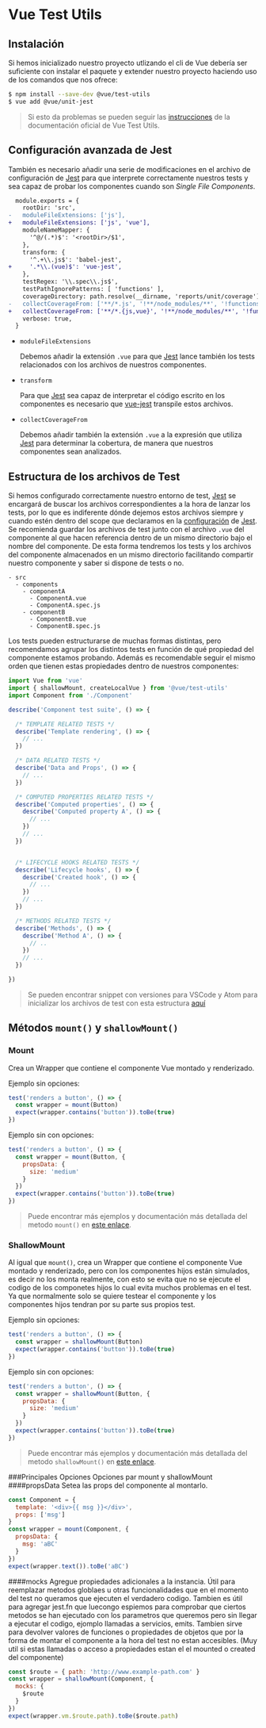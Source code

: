 # Vue Test Utils

## Instalación

Si hemos inicializado nuestro proyecto utlizando el cli de Vue debería ser suficiente con instalar el paquete y extender nuestro proyecto haciendo uso de los comandos que  nos ofrece:

```bash
$ npm install --save-dev @vue/test-utils
$ vue add @vue/unit-jest
```

> Si esto da problemas se pueden seguir las [instrucciones] de la documentación oficial de Vue Test Utils.

## Configuración avanzada de Jest

También es necesario añadir una serie de modificaciones en el archivo de configuración de [Jest] para que interprete correctamente nuestros tests y sea capaz de probar los componentes cuando son _Single File Components_.

```diff
  module.exports = {
    rootDir: 'src',
-   moduleFileExtensions: ['js'],
+   moduleFileExtensions: ['js', 'vue'],
    moduleNameMapper: {
      '^@/(.*)$': '<rootDir>/$1',
    },
    transform: {
      '^.+\\.js$': 'babel-jest',
+     '.*\\.(vue)$': 'vue-jest',
    },
    testRegex: '\\.spec\\.js$',
    testPathIgnorePatterns: [ 'functions' ],
    coverageDirectory: path.resolve(__dirname, 'reports/unit/coverage'),
-   collectCoverageFrom: ['**/*.js', '!**/node_modules/**', '!functions/**/*.js'],
+   collectCoverageFrom: ['**/*.{js,vue}', '!**/node_modules/**', '!functions/**/*.js'],
    verbose: true,
  }
```

-   `moduleFileExtensions`

    Debemos añadir la extensión `.vue` para que [Jest] lance también los tests relacionados con los archivos de nuestros componentes.

-   `transform`

    Para que [Jest] sea capaz de interpretar el código escrito en los componentes es necesario que [vue-jest] transpile estos archivos.

-   `collectCoverageFrom`

    Debemos añadir también la extensión `.vue` a la expresión que utiliza [Jest] para determinar la cobertura, de manera que nuestros componentes sean analizados.

## Estructura de los archivos de Test

Si hemos configurado correctamente nuestro entorno de test, [Jest] se encargará de buscar los archivos correspondientes a la hora de lanzar los tests, por lo que es indiferente dónde dejemos estos archivos siempre y cuando estén dentro del scope que declaramos en la [configuración] de [Jest]. Se recomienda guardar los archivos de test junto con el archivo `.vue` del componente al que hacen referencia dentro de un mismo directorio bajo el nombre del componente. De esta forma tendremos los tests y los archivos del componente almacenados en un mismo directorio facilitando compartir nuestro componente y saber si dispone de tests o no.

    - src
      - components
        - componentA
          - ComponentA.vue
          - ComponentA.spec.js
        - componentB
          - ComponentB.vue
          - ComponentB.spec.js

Los tests pueden estructurarse de muchas formas distintas, pero recomendamos agrupar los distintos tests en función de qué propiedad del componente estamos probando. Además es recomendable seguir el mismo orden que tienen estas propiedades dentro de nuestros componentes:

```js
import Vue from 'vue'
import { shallowMount, createLocalVue } from '@vue/test-utils'
import Component from './Component'

describe('Component test suite', () => {

  /* TEMPLATE RELATED TESTS */
  describe('Template rendering', () => {
    // ...
  })

  /* DATA RELATED TESTS */
  describe('Data and Props', () => {
    // ...
  })

  /* COMPUTED PROPERTIES RELATED TESTS */
  describe('Computed properties', () => {
    describe('Computed property A', () => {
      // ...
    })
    // ...
  })


  /* LIFECYCLE HOOKS RELATED TESTS */
  describe('Lifecycle hooks', () => {
    describe('Created hook', () => {
      // ...
    })
    // ...
  })

  /* METHODS RELATED TESTS */
  describe('Methods', () => {
    describe('Method A', () => {
      // ..
    })
    // ...
  })

})
```

> Se pueden encontrar snippet con versiones para VSCode y Atom para inicializar los archivos de test con esta estructura [aquí](../../snippets)

## Métodos `mount()` y `shallowMount()`

### Mount

Crea un Wrapper que contiene el componente Vue montado y renderizado.

Ejemplo sin opciones:

```javascript
test('renders a button', () => {
  const wrapper = mount(Button)
  expect(wrapper.contains('button')).toBe(true)
})
```

Ejemplo sin con opciones:

```javascript
test('renders a button', () => {
  const wrapper = mount(Button, {
    propsData: {
      size: 'medium'
    }
  })
  expect(wrapper.contains('button')).toBe(true)
})
```

> Puede encontrar más ejemplos y documentación más detallada del metodo  `mount()` en [este enlace][vue mount].

### ShallowMount

Al igual que `mount()`, crea un Wrapper que contiene el componente Vue montado y renderizado, pero con los componentes hijos están simulados, es decir no los monta realmente, con esto se evita que no se ejecute el codigo de los componetes hijos lo cual evita muchos problemas en el test. Ya que normalmente solo se quiere testear el componente y los componentes hijos tendran por su parte sus propios test.

Ejemplo sin opciones:

```javascript
test('renders a button', () => {
  const wrapper = shallowMount(Button)
  expect(wrapper.contains('button')).toBe(true)
})
```

Ejemplo sin con opciones:

```javascript
test('renders a button', () => {
  const wrapper = shallowMount(Button, {
    propsData: {
      size: 'medium'
    }
  })
  expect(wrapper.contains('button')).toBe(true)
})
```

> Puede encontrar más ejemplos y documentación más detallada del metodo  `shallowMount()` en [este enlace][vue shallowmount].

\###Principales Opciones
Opciones par mount y shallowMount
\####propsData
Setea las props del componente al montarlo.

```javascript
const Component = {
  template: '<div>{{ msg }}</div>',
  props: ['msg']
}
const wrapper = mount(Component, {
  propsData: {
    msg: 'aBC'
  }
})
expect(wrapper.text()).toBe('aBC')
```

\####mocks
Agregue propiedades adicionales a la instancia. Útil para reemplazar metodos globlaes u otras funcionalidades que en el momento del test no queramos que ejecuten el verdadero codigo. Tambien es útil para agregar jest.fn que luecongo espiemos para comprobar que ciertos metodos se han ejecutado con los parametros que queremos pero sin llegar a ejecutar el codigo, ejomplo llamadas a servicios, emits. Tambien sirve para devolver valores de funciones o propiedades de objetos que por la forma de montar el componente a la hora del test no estan accesibles. (Muy util si estas llamadas o acceso a propiedades estan el el mounted o created del componente)

```javascript
const $route = { path: 'http://www.example-path.com' }
const wrapper = shallowMount(Component, {
  mocks: {
    $route
  }
})
expect(wrapper.vm.$route.path).toBe($route.path)
```

[jest]: https://jestjs.io/en/

[cli]: https://jestjs.io/docs/en/cli

[@vue/test-utils]: https://github.com/vuejs/vue-test-utils

[vue-jest]: https://github.com/vuejs/vue-jest

[configuración]: https://jestjs.io/docs/en/configuration

[babel]: https://babeljs.io/

[babel-jest]: https://www.npmjs.com/package/babel-jest

[describe]: https://jestjs.io/docs/en/api#describename-fn

[test]: https://jestjs.io/docs/en/api#testname-fn-timeout

[expect]: https://jestjs.io/docs/en/expect

[test-each]: https://jestjs.io/docs/en/api#testeachtablename-fn-timeout

[jest mock functions]: https://jestjs.io/docs/en/mock-function-api

[tohavebeencalled]: https://jestjs.io/docs/en/expect#tohavebeencalled

[tohavebeencalledwith]: https://jestjs.io/docs/en/expect#tohavebeencalledwitharg1-arg2

[mockimplementation]: https://jestjs.io/docs/en/mock-function-api#mockfnmockimplementationfn

[jsdom]: https://github.com/jsdom/jsdom

[vue mount]: https://vue-test-utils.vuejs.org/api/mount.html

[vue shallowmount]: https://vue-test-utils.vuejs.org/api/shallowMount.html

[instrucciones]: https://vue-test-utils.vuejs.org/guides/testing-single-file-components-with-jest.html
